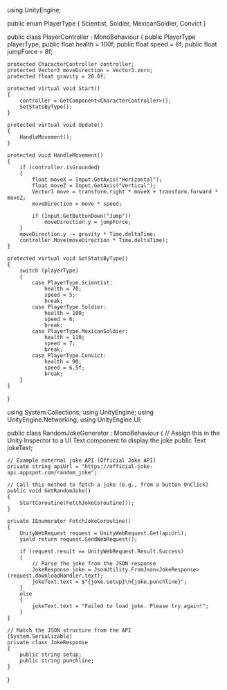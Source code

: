 using UnityEngine;

public enum PlayerType
{
    Scientist,
    Soldier,
    MexicanSoldier,
    Convict
}

public class PlayerController : MonoBehaviour
{
    public PlayerType playerType;
    public float health = 100f;
    public float speed = 6f;
    public float jumpForce = 8f;

    protected CharacterController controller;
    protected Vector3 moveDirection = Vector3.zero;
    protected float gravity = 20.0f;

    protected virtual void Start()
    {
        controller = GetComponent<CharacterController>();
        SetStatsByType();
    }

    protected virtual void Update()
    {
        HandleMovement();
    }

    protected void HandleMovement()
    {
        if (controller.isGrounded)
        {
            float moveX = Input.GetAxis("Horizontal");
            float moveZ = Input.GetAxis("Vertical");
            Vector3 move = transform.right * moveX + transform.forward * moveZ;
            moveDirection = move * speed;

            if (Input.GetButtonDown("Jump"))
                moveDirection.y = jumpForce;
        }
        moveDirection.y -= gravity * Time.deltaTime;
        controller.Move(moveDirection * Time.deltaTime);
    }

    protected virtual void SetStatsByType()
    {
        switch (playerType)
        {
            case PlayerType.Scientist:
                health = 70;
                speed = 5;
                break;
            case PlayerType.Soldier:
                health = 100;
                speed = 6;
                break;
            case PlayerType.MexicanSoldier:
                health = 110;
                speed = 7;
                break;
            case PlayerType.Convict:
                health = 90;
                speed = 6.5f;
                break;
        }
    }
}

using System.Collections;
using UnityEngine;
using UnityEngine.Networking;
using UnityEngine.UI;

public class RandomJokeGenerator : MonoBehaviour
{
    // Assign this in the Unity Inspector to a UI Text component to display the joke
    public Text jokeText;

    // Example external joke API (Official Joke API)
    private string apiUrl = "https://official-joke-api.appspot.com/random_joke";

    // Call this method to fetch a joke (e.g., from a button OnClick)
    public void GetRandomJoke()
    {
        StartCoroutine(FetchJokeCoroutine());
    }

    private IEnumerator FetchJokeCoroutine()
    {
        UnityWebRequest request = UnityWebRequest.Get(apiUrl);
        yield return request.SendWebRequest();

        if (request.result == UnityWebRequest.Result.Success)
        {
            // Parse the joke from the JSON response
            JokeResponse joke = JsonUtility.FromJson<JokeResponse>(request.downloadHandler.text);
            jokeText.text = $"{joke.setup}\n{joke.punchline}";
        }
        else
        {
            jokeText.text = "Failed to load joke. Please try again!";
        }
    }

    // Match the JSON structure from the API
    [System.Serializable]
    private class JokeResponse
    {
        public string setup;
        public string punchline;
    }
}

